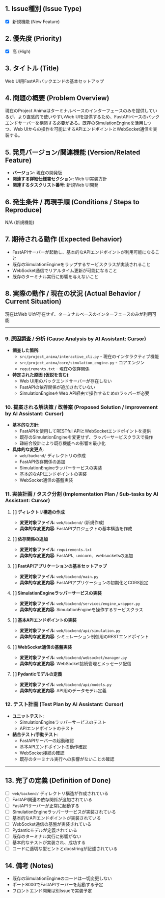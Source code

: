 ## 1. Issue種別 (Issue Type)

* [x] 新規機能 (New Feature)

## 2. 優先度 (Priority)

* [x] 高 (High)

## 3. タイトル (Title)

Web UI用FastAPIバックエンドの基本セットアップ

## 4. 問題の概要 (Problem Overview)

現在のProject Animaはターミナルベースのインターフェースのみを提供しているが、より直感的で使いやすいWeb UIを提供するため、FastAPIベースのバックエンドサーバーを構築する必要がある。既存のSimulationEngineを活用しつつ、Web UIからの操作を可能にするAPIエンドポイントとWebSocket通信を実装する。

## 5. 発見バージョン/関連機能 (Version/Related Feature)

* **バージョン**: 現在の開発版
* **関連する詳細仕様書セクション**: Web UI実装方針
* **関連するタスクリスト番号**: 新規Web UI開発

## 6. 発生条件 / 再現手順 (Conditions / Steps to Reproduce)

N/A (新規機能)

## 7. 期待される動作 (Expected Behavior)

* FastAPIサーバーが起動し、基本的なAPIエンドポイントが利用可能になること
* 既存のSimulationEngineをラップするサービスクラスが実装されること
* WebSocket通信でリアルタイム更新が可能になること
* 既存のターミナル実行に影響を与えないこと

## 8. 実際の動作 / 現在の状況 (Actual Behavior / Current Situation)

現在はWeb UIが存在せず、ターミナルベースのインターフェースのみが利用可能

---

### 9. 原因調査 / 分析 (Cause Analysis by AI Assistant: Cursor)

* **調査した箇所**:
    * `src/project_anima/interactive_cli.py` - 現在のインタラクティブ機能
    * `src/project_anima/core/simulation_engine.py` - コアエンジン
    * `requirements.txt` - 現在の依存関係
* **特定された原因 (仮説を含む)**:
    * Web UI用のバックエンドサーバーが存在しない
    * FastAPIの依存関係が追加されていない
    * SimulationEngineをWeb API経由で操作するためのラッパーが必要

### 10. 提案される解決策 / 改善案 (Proposed Solution / Improvement by AI Assistant: Cursor)

* **基本的な方針**:
    * FastAPIを使用してRESTful APIとWebSocketエンドポイントを提供
    * 既存のSimulationEngineを変更せず、ラッパーサービスクラスで操作
    * 疎結合設計により既存機能への影響を最小化
* **具体的な変更点**:
    * `web/backend/` ディレクトリの作成
    * FastAPI依存関係の追加
    * SimulationEngineラッパーサービスの実装
    * 基本的なAPIエンドポイントの実装
    * WebSocket通信の基盤実装

### 11. 実装計画 / タスク分割 (Implementation Plan / Sub-tasks by AI Assistant: Cursor)

1. **[ ] ディレクトリ構造の作成**
   * **変更対象ファイル**: `web/backend/` (新規作成)
   * **具体的な変更内容**: FastAPIプロジェクトの基本構造を作成

2. **[ ] 依存関係の追加**
   * **変更対象ファイル**: `requirements.txt`
   * **具体的な変更内容**: FastAPI、uvicorn、websocketsの追加

3. **[ ] FastAPIアプリケーションの基本セットアップ**
   * **変更対象ファイル**: `web/backend/main.py`
   * **具体的な変更内容**: FastAPIアプリケーションの初期化とCORS設定

4. **[ ] SimulationEngineラッパーサービスの実装**
   * **変更対象ファイル**: `web/backend/services/engine_wrapper.py`
   * **具体的な変更内容**: SimulationEngineを操作するサービスクラス

5. **[ ] 基本APIエンドポイントの実装**
   * **変更対象ファイル**: `web/backend/api/simulation.py`
   * **具体的な変更内容**: シミュレーション制御用のRESTエンドポイント

6. **[ ] WebSocket通信の基盤実装**
   * **変更対象ファイル**: `web/backend/websocket/manager.py`
   * **具体的な変更内容**: WebSocket接続管理とメッセージ配信

7. **[ ] Pydanticモデルの定義**
   * **変更対象ファイル**: `web/backend/api/models.py`
   * **具体的な変更内容**: API用のデータモデル定義

### 12. テスト計画 (Test Plan by AI Assistant: Cursor)

* **ユニットテスト**:
    * SimulationEngineラッパーサービスのテスト
    * APIエンドポイントのテスト
* **結合テスト/手動テスト**:
    * FastAPIサーバーの起動確認
    * 基本APIエンドポイントの動作確認
    * WebSocket接続の確認
    * 既存のターミナル実行への影響がないことの確認

---

## 13. 完了の定義 (Definition of Done)

* [ ] `web/backend/` ディレクトリ構造が作成されている
* [ ] FastAPI関連の依存関係が追加されている
* [ ] FastAPIサーバーが正常に起動する
* [ ] SimulationEngineラッパーサービスが実装されている
* [ ] 基本的なAPIエンドポイントが実装されている
* [ ] WebSocket通信の基盤が実装されている
* [ ] Pydanticモデルが定義されている
* [ ] 既存のターミナル実行に影響がない
* [ ] 基本的なテストが実装され、成功する
* [ ] コードに適切な型ヒントとdocstringが記述されている

## 14. 備考 (Notes)

* 既存のSimulationEngineのコードは一切変更しない
* ポート8000でFastAPIサーバーを起動する予定
* フロントエンド開発は別Issueで実装予定 